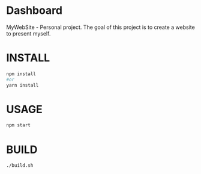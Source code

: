 # Dashboard
MyWebSite - Personal project. The goal of this project is to create a website to present myself.
# INSTALL
```bash
npm install
#or
yarn install
```
# USAGE
```bash
npm start
```
# BUILD
```bash
./build.sh
```